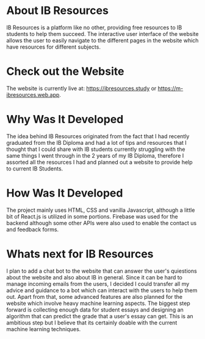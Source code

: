 # About IB Resources

IB Resources is a platform like no other, providing free resources to IB students to help them succeed. The interactive user interface of the website allows the user to easily navigate to the different pages in the website which have resources for different subjects.

# Check out the Website

The website is currently live at: https://ibresources.study or https://m-ibresources.web.app.

# Why Was It Developed

The idea behind IB Resources originated from the fact that I had recently graduated from the IB Diploma and had a lot of tips and resources that I thought that I could share with IB students currently struggling with the same things I went through in the 2 years of my IB Diploma, therefore I assorted all the resources I had and planned out a website to provide help to current IB Students.

# How Was It Developed

The project mainly uses HTML, CSS and vanilla Javascript, although a little bit of React.js is utilized in some portions. Firebase was used for the backend although some other APIs were also used to enable the contact us and feedback forms. 

# Whats next for IB Resources

I plan to add a chat bot to the website that can answer the user's quiestions about the website and also about IB in general. Since it can be hard to manage incoming emails from the users, I decided I could transfer all my advice and guidance to a bot which can interact with the users to help them out. Apart from that, some advanced features are also planned for the website which involve heavy machine learning aspects. The biggest step forward is collecting enough data for student essays and designing an algorithm that can predict the grade that a user's essay can get. This is an ambitious step but I believe that its certainly doable with the current machine learning techniques.




